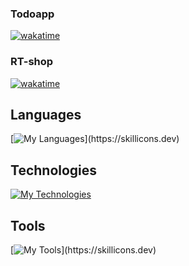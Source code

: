 ### Todoapp

[![wakatime](https://wakatime.com/badge/user/3980be74-2864-4271-852e-6dee8c991902/project/039b2e65-77a9-47be-8c7b-33fa5ddd22a3.svg)](https://wakatime.com/badge/user/3980be74-2864-4271-852e-6dee8c991902/project/039b2e65-77a9-47be-8c7b-33fa5ddd22a3)

### RT-shop

[![wakatime](https://wakatime.com/badge/github/Orange4Broom/rt-shop.svg)](https://wakatime.com/badge/github/Orange4Broom/rt-shop)

## Languages

[![My Languages](https://skillicons.dev/icons?i=html,css,sass,js,ts,)](https://skillicons.dev)

## Technologies

[![My Technologies](https://skillicons.dev/icons?i=react,vite,nodejs,postgres,mysql,linux)](https://skillicons.dev)

## Tools

[![My Tools](https://skillicons.dev/icons?i=figma,ai,github,gitlab,git,vscode,codepen,stackoverflow,devto,docker,netlify,)](https://skillicons.dev)
